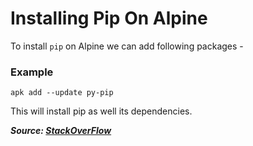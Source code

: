 # Installing Pip On Alpine

To install `pip` on Alpine we can add following packages -

### Example

```
apk add --update py-pip
```

This will install pip as well its dependencies.

**_Source: [StackOverFlow](https://stackoverflow.com/a/44634480)_**
